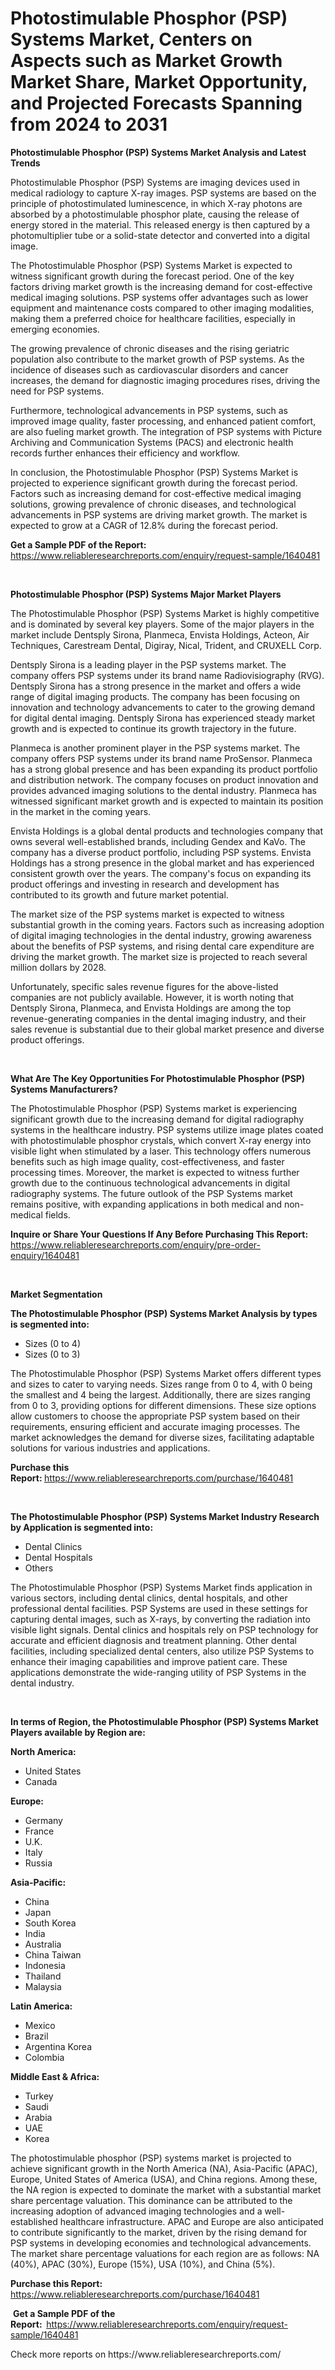 <p><h1>Photostimulable Phosphor (PSP) Systems Market, Centers on Aspects such as Market Growth Market Share, Market Opportunity, and Projected Forecasts Spanning from 2024 to 2031</h1></p><p><strong>Photostimulable Phosphor (PSP) Systems Market Analysis and Latest Trends</strong></p>
<p><p>Photostimulable Phosphor (PSP) Systems are imaging devices used in medical radiology to capture X-ray images. PSP systems are based on the principle of photostimulated luminescence, in which X-ray photons are absorbed by a photostimulable phosphor plate, causing the release of energy stored in the material. This released energy is then captured by a photomultiplier tube or a solid-state detector and converted into a digital image.</p><p>The Photostimulable Phosphor (PSP) Systems Market is expected to witness significant growth during the forecast period. One of the key factors driving market growth is the increasing demand for cost-effective medical imaging solutions. PSP systems offer advantages such as lower equipment and maintenance costs compared to other imaging modalities, making them a preferred choice for healthcare facilities, especially in emerging economies.</p><p>The growing prevalence of chronic diseases and the rising geriatric population also contribute to the market growth of PSP systems. As the incidence of diseases such as cardiovascular disorders and cancer increases, the demand for diagnostic imaging procedures rises, driving the need for PSP systems.</p><p>Furthermore, technological advancements in PSP systems, such as improved image quality, faster processing, and enhanced patient comfort, are also fueling market growth. The integration of PSP systems with Picture Archiving and Communication Systems (PACS) and electronic health records further enhances their efficiency and workflow.</p><p>In conclusion, the Photostimulable Phosphor (PSP) Systems Market is projected to experience significant growth during the forecast period. Factors such as increasing demand for cost-effective medical imaging solutions, growing prevalence of chronic diseases, and technological advancements in PSP systems are driving market growth. The market is expected to grow at a CAGR of 12.8% during the forecast period.</p></p>
<p><strong>Get a Sample PDF of the Report:&nbsp;</strong> <a href="https://www.reliableresearchreports.com/enquiry/request-sample/1640481">https://www.reliableresearchreports.com/enquiry/request-sample/1640481</a></p>
<p>&nbsp;</p>
<p><strong>Photostimulable Phosphor (PSP) Systems Major Market Players</strong></p>
<p><p>The Photostimulable Phosphor (PSP) Systems Market is highly competitive and is dominated by several key players. Some of the major players in the market include Dentsply Sirona, Planmeca, Envista Holdings, Acteon, Air Techniques, Carestream Dental, Digiray, Nical, Trident, and CRUXELL Corp.</p><p>Dentsply Sirona is a leading player in the PSP systems market. The company offers PSP systems under its brand name Radiovisiography (RVG). Dentsply Sirona has a strong presence in the market and offers a wide range of digital imaging products. The company has been focusing on innovation and technology advancements to cater to the growing demand for digital dental imaging. Dentsply Sirona has experienced steady market growth and is expected to continue its growth trajectory in the future.</p><p>Planmeca is another prominent player in the PSP systems market. The company offers PSP systems under its brand name ProSensor. Planmeca has a strong global presence and has been expanding its product portfolio and distribution network. The company focuses on product innovation and provides advanced imaging solutions to the dental industry. Planmeca has witnessed significant market growth and is expected to maintain its position in the market in the coming years.</p><p>Envista Holdings is a global dental products and technologies company that owns several well-established brands, including Gendex and KaVo. The company has a diverse product portfolio, including PSP systems. Envista Holdings has a strong presence in the global market and has experienced consistent growth over the years. The company's focus on expanding its product offerings and investing in research and development has contributed to its growth and future market potential.</p><p>The market size of the PSP systems market is expected to witness substantial growth in the coming years. Factors such as increasing adoption of digital imaging technologies in the dental industry, growing awareness about the benefits of PSP systems, and rising dental care expenditure are driving the market growth. The market size is projected to reach several million dollars by 2028.</p><p>Unfortunately, specific sales revenue figures for the above-listed companies are not publicly available. However, it is worth noting that Dentsply Sirona, Planmeca, and Envista Holdings are among the top revenue-generating companies in the dental imaging industry, and their sales revenue is substantial due to their global market presence and diverse product offerings.</p></p>
<p>&nbsp;</p>
<p><strong>What Are The Key Opportunities For Photostimulable Phosphor (PSP) Systems Manufacturers?</strong></p>
<p><p>The Photostimulable Phosphor (PSP) Systems market is experiencing significant growth due to the increasing demand for digital radiography systems in the healthcare industry. PSP systems utilize image plates coated with photostimulable phosphor crystals, which convert X-ray energy into visible light when stimulated by a laser. This technology offers numerous benefits such as high image quality, cost-effectiveness, and faster processing times. Moreover, the market is expected to witness further growth due to the continuous technological advancements in digital radiography systems. The future outlook of the PSP Systems market remains positive, with expanding applications in both medical and non-medical fields.</p></p>
<p><strong>Inquire or Share Your Questions If Any Before Purchasing This Report:</strong> <a href="https://www.reliableresearchreports.com/enquiry/pre-order-enquiry/1640481">https://www.reliableresearchreports.com/enquiry/pre-order-enquiry/1640481</a></p>
<p>&nbsp;</p>
<p><strong>Market Segmentation</strong></p>
<p><strong>The Photostimulable Phosphor (PSP) Systems Market Analysis by types is segmented into:</strong></p>
<p><ul><li>Sizes (0 to 4)</li><li>Sizes (0 to 3)</li></ul></p>
<p><p>The Photostimulable Phosphor (PSP) Systems Market offers different types and sizes to cater to varying needs. Sizes range from 0 to 4, with 0 being the smallest and 4 being the largest. Additionally, there are sizes ranging from 0 to 3, providing options for different dimensions. These size options allow customers to choose the appropriate PSP system based on their requirements, ensuring efficient and accurate imaging processes. The market acknowledges the demand for diverse sizes, facilitating adaptable solutions for various industries and applications.</p></p>
<p><strong>Purchase this Report:&nbsp;</strong><a href="https://www.reliableresearchreports.com/purchase/1640481">https://www.reliableresearchreports.com/purchase/1640481</a></p>
<p>&nbsp;</p>
<p><strong>The Photostimulable Phosphor (PSP) Systems Market Industry Research by Application is segmented into:</strong></p>
<p><ul><li>Dental Clinics</li><li>Dental Hospitals</li><li>Others</li></ul></p>
<p><p>The Photostimulable Phosphor (PSP) Systems Market finds application in various sectors, including dental clinics, dental hospitals, and other professional dental facilities. PSP Systems are used in these settings for capturing dental images, such as X-rays, by converting the radiation into visible light signals. Dental clinics and hospitals rely on PSP technology for accurate and efficient diagnosis and treatment planning. Other dental facilities, including specialized dental centers, also utilize PSP Systems to enhance their imaging capabilities and improve patient care. These applications demonstrate the wide-ranging utility of PSP Systems in the dental industry.</p></p>
<p>&nbsp;</p>
<p><strong>In terms of Region, the Photostimulable Phosphor (PSP) Systems Market Players available by Region are:</strong></p>
<p>
    <p> <strong> North America: </strong>
        <ul>
            <li>United States</li>
            <li>Canada</li>
        </ul>
        </p> 
    <p> <strong> Europe: </strong>
        <ul>
            <li>Germany</li>
            <li>France</li>
            <li>U.K.</li>
            <li>Italy</li>
            <li>Russia</li>
        </ul>
        </p> 
    <p> <strong> Asia-Pacific: </strong>
        <ul>
            <li>China</li>
            <li>Japan</li>
            <li>South Korea</li>
            <li>India</li>
            <li>Australia</li>
            <li>China Taiwan</li>
            <li>Indonesia</li>
            <li>Thailand</li>
            <li>Malaysia</li>
        </ul>
        </p> 
    <p> <strong> Latin America: </strong>
        <ul>
            <li>Mexico</li>
            <li>Brazil</li>
            <li>Argentina Korea</li>
            <li>Colombia</li>
        </ul>
        </p> 
    <p> <strong> Middle East & Africa: </strong>
        <ul>
            <li>Turkey</li>
            <li>Saudi</li>
            <li>Arabia</li>
            <li>UAE</li>
            <li>Korea</li>
        </ul>
    </p>
    </p>
<p><p>The photostimulable phosphor (PSP) systems market is projected to achieve significant growth in the North America (NA), Asia-Pacific (APAC), Europe, United States of America (USA), and China regions. Among these, the NA region is expected to dominate the market with a substantial market share percentage valuation. This dominance can be attributed to the increasing adoption of advanced imaging technologies and a well-established healthcare infrastructure. APAC and Europe are also anticipated to contribute significantly to the market, driven by the rising demand for PSP systems in developing economies and technological advancements. The market share percentage valuations for each region are as follows: NA (40%), APAC (30%), Europe (15%), USA (10%), and China (5%).</p></p>
<p><strong>Purchase this Report: </strong><a href="https://www.reliableresearchreports.com/purchase/1640481">https://www.reliableresearchreports.com/purchase/1640481</a></p>
<p>&nbsp;<strong>Get a Sample PDF of the Report:&nbsp;&nbsp;</strong><a href="https://www.reliableresearchreports.com/enquiry/request-sample/1640481">https://www.reliableresearchreports.com/enquiry/request-sample/1640481</a></p>
<p><strong></strong></p>
<p>Check more reports on https://www.reliableresearchreports.com/</p>
